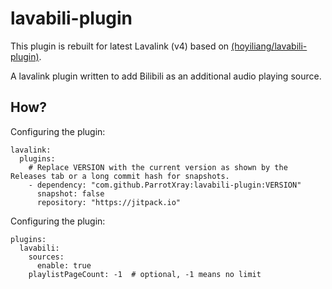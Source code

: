 # lavabili-plugin
This plugin is rebuilt for latest Lavalink (v4) based on [(hoyiliang/lavabili-plugin)](https://github.com/hoyiliang/lavabili-plugin).

A lavalink plugin written to add Bilibili as an additional audio playing source.

## How?
Configuring the plugin:
```
lavalink:
  plugins:
    # Replace VERSION with the current version as shown by the Releases tab or a long commit hash for snapshots.
    - dependency: "com.github.ParrotXray:lavabili-plugin:VERSION"
      snapshot: false
      repository: "https://jitpack.io"
```

Configuring the plugin:
```
plugins:
  lavabili:
    sources:
      enable: true
    playlistPageCount: -1  # optional, -1 means no limit
```